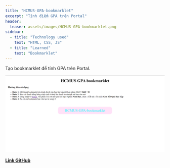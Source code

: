 ```yaml
---
title: "HCMUS-GPA-bookmarklet"
excerpt: "Tính điểm GPA trên Portal"
header:
  teaser: assets/images/HCMUS-GPA-bookmarklet.png
sidebar:
  - title: "Technology used"
    text: "HTML, CSS, JS"
  - title: "Learned"
    text: "Bookmarklet"
---
```


Tạo bookmarklet để tính GPA trên Portal.

![image](/../assets/images/HCMUS-GPA-bookmarklet.png)

[**Link GitHub**](https://github.com/ngntrgduc/HCMUS-GPA-bookmarklet)

